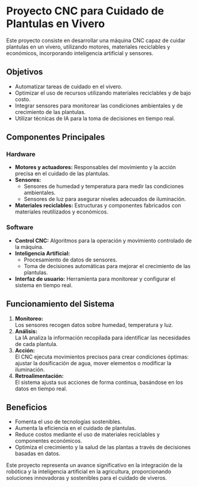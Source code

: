 # Proyecto CNC para Cuidado de Plantulas en Vivero

Este proyecto consiste en desarrollar una máquina CNC capaz de cuidar plantulas en un vivero, utilizando motores, materiales reciclables y económicos, incorporando inteligencia artificial y sensores.

## Objetivos
- Automatizar tareas de cuidado en el vivero.
- Optimizar el uso de recursos utilizando materiales reciclables y de bajo costo.
- Integrar sensores para monitorear las condiciones ambientales y de crecimiento de las plantulas.
- Utilizar técnicas de IA para la toma de decisiones en tiempo real.

## Componentes Principales

### Hardware
- **Motores y actuadores:** Responsables del movimiento y la acción precisa en el cuidado de las plantulas.
- **Sensores:** 
    - Sensores de humedad y temperatura para medir las condiciones ambientales.
    - Sensores de luz para asegurar niveles adecuados de iluminación.
- **Materiales reciclables:** Estructuras y componentes fabricados con materiales reutilizados y económicos.
    
### Software
- **Control CNC:** Algoritmos para la operación y movimiento controlado de la máquina.
- **Inteligencia Artificial:** 
    - Procesamiento de datos de sensores.
    - Toma de decisiones automáticas para mejorar el crecimiento de las plantulas.
- **Interfaz de usuario:** Herramienta para monitorear y configurar el sistema en tiempo real.

## Funcionamiento del Sistema

1. **Monitoreo:**  
     Los sensores recogen datos sobre humedad, temperatura y luz.  
2. **Análisis:**  
     La IA analiza la información recopilada para identificar las necesidades de cada plantula.
3. **Acción:**  
     El CNC ejecuta movimientos precisos para crear condiciones óptimas: ajustar la dosificación de agua, mover elementos o modificar la iluminación.
4. **Retroalimentación:**  
     El sistema ajusta sus acciones de forma continua, basándose en los datos en tiempo real.

## Beneficios
- Fomenta el uso de tecnologías sostenibles.
- Aumenta la eficiencia en el cuidado de plantulas.
- Reduce costos mediante el uso de materiales reciclables y componentes económicos.
- Optimiza el crecimiento y la salud de las plantas a través de decisiones basadas en datos.

Este proyecto representa un avance significativo en la integración de la robótica y la inteligencia artificial en la agricultura, proporcionando soluciones innovadoras y sostenibles para el cuidado de viveros.
